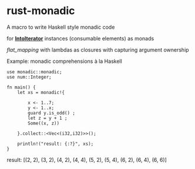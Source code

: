 # rust-monadic

A macro to write Haskell style monadic code

for [**IntoIterator**](https://doc.rust-lang.org/std/iter/trait.IntoIterator.html) instances (consumable elements) as monads

*flat_mapping* with lambdas as closures with capturing argument ownership


Example: monadic comprehensions à la Haskell

```
use monadic::monadic;
use num::Integer;

fn main() {
    let xs = monadic!{ 
    
        x <- 1..7;
        y <- 1..x;
        guard y.is_odd() ;
        let z = y + 1 ;
        Some((x, z))
        
    }.collect::<Vec<(i32,i32)>>();
    
    println!("result: {:?}", xs); 
}

```

result: [(2, 2), (3, 2), (4, 2), (4, 4), (5, 2), (5, 4), (6, 2), (6, 4), (6, 6)]
